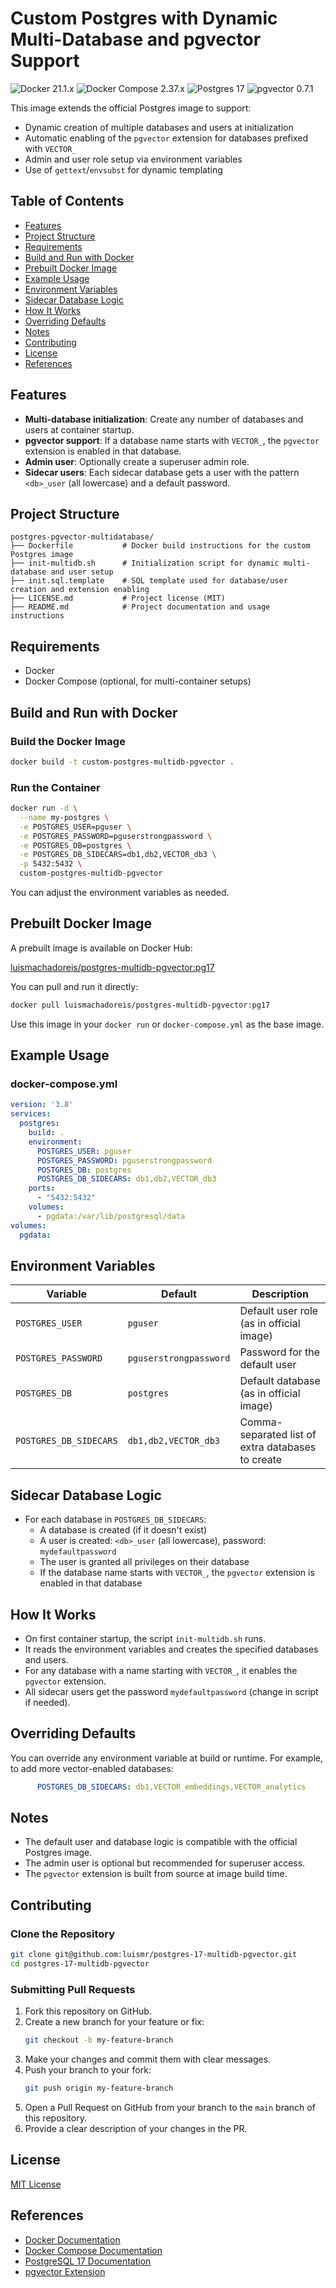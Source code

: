 # Custom Postgres with Dynamic Multi-Database and pgvector Support

![Docker 21.1.x](https://img.shields.io/badge/Docker-21.1.x-2496ED?logo=docker&logoColor=white&style=for-the-badge)
![Docker Compose 2.37.x](https://img.shields.io/badge/Docker--Compose-2.37.x-2496ED?logo=docker&logoColor=white&style=for-the-badge)
![Postgres 17](https://img.shields.io/badge/Postgres-17-green?logo=postgresql&logoColor=white&style=for-the-badge)
![pgvector 0.7.1](https://img.shields.io/badge/pgvector-0.7.1-green?logo=postgresql&logoColor=white&style=for-the-badge)

This image extends the official Postgres image to support:
- Dynamic creation of multiple databases and users at initialization
- Automatic enabling of the `pgvector` extension for databases prefixed with `VECTOR_`
- Admin and user role setup via environment variables
- Use of `gettext`/`envsubst` for dynamic templating

## Table of Contents
- [Features](#features)
- [Project Structure](#project-structure)
- [Requirements](#requirements)
- [Build and Run with Docker](#build-and-run-with-docker)
- [Prebuilt Docker Image](#prebuilt-docker-image)
- [Example Usage](#example-usage)
- [Environment Variables](#environment-variables)
- [Sidecar Database Logic](#sidecar-database-logic)
- [How It Works](#how-it-works)
- [Overriding Defaults](#overriding-defaults)
- [Notes](#notes)
- [Contributing](#contributing)
- [License](#license)
- [References](#references)

## Features

- **Multi-database initialization**: Create any number of databases and users at container startup.
- **pgvector support**: If a database name starts with `VECTOR_`, the `pgvector` extension is enabled in that database.
- **Admin user**: Optionally create a superuser admin role.
- **Sidecar users**: Each sidecar database gets a user with the pattern `<db>_user` (all lowercase) and a default password.

## Project Structure

```
postgres-pgvector-multidatabase/
├── Dockerfile           # Docker build instructions for the custom Postgres image
├── init-multidb.sh      # Initialization script for dynamic multi-database and user setup
├── init.sql.template    # SQL template used for database/user creation and extension enabling
├── LICENSE.md           # Project license (MIT)
├── README.md            # Project documentation and usage instructions
```

## Requirements
- Docker
- Docker Compose (optional, for multi-container setups)

## Build and Run with Docker

### Build the Docker Image

```sh
docker build -t custom-postgres-multidb-pgvector .
```

### Run the Container

```sh
docker run -d \
  --name my-postgres \
  -e POSTGRES_USER=pguser \
  -e POSTGRES_PASSWORD=pguserstrongpassword \
  -e POSTGRES_DB=postgres \
  -e POSTGRES_DB_SIDECARS=db1,db2,VECTOR_db3 \
  -p 5432:5432 \
  custom-postgres-multidb-pgvector
```

You can adjust the environment variables as needed.

## Prebuilt Docker Image

A prebuilt image is available on Docker Hub:

[luismachadoreis/postgres-multidb-pgvector:pg17](https://hub.docker.com/repository/docker/luismachadoreis/postgres-multidb-pgvector/tags/pg17)

You can pull and run it directly:

```sh
docker pull luismachadoreis/postgres-multidb-pgvector:pg17
```

Use this image in your `docker run` or `docker-compose.yml` as the base image.

## Example Usage

### docker-compose.yml
```yaml
version: '3.8'
services:
  postgres:
    build: .
    environment:
      POSTGRES_USER: pguser
      POSTGRES_PASSWORD: pguserstrongpassword
      POSTGRES_DB: postgres
      POSTGRES_DB_SIDECARS: db1,db2,VECTOR_db3
    ports:
      - "5432:5432"
    volumes:
      - pgdata:/var/lib/postgresql/data
volumes:
  pgdata:
```

## Environment Variables
| Variable                  | Default                | Description                                                                 |
|---------------------------|------------------------|-----------------------------------------------------------------------------|
| `POSTGRES_USER`           | `pguser`               | Default user role (as in official image)                                    |
| `POSTGRES_PASSWORD`       | `pguserstrongpassword` | Password for the default user                                               |
| `POSTGRES_DB`             | `postgres`             | Default database (as in official image)                                     |
| `POSTGRES_DB_SIDECARS`    | `db1,db2,VECTOR_db3`   | Comma-separated list of extra databases to create                           |

## Sidecar Database Logic
- For each database in `POSTGRES_DB_SIDECARS`:
  - A database is created (if it doesn't exist)
  - A user is created: `<db>_user` (all lowercase), password: `mydefaultpassword`
  - The user is granted all privileges on their database
  - If the database name starts with `VECTOR_`, the `pgvector` extension is enabled in that database

## How It Works
- On first container startup, the script `init-multidb.sh` runs.
- It reads the environment variables and creates the specified databases and users.
- For any database with a name starting with `VECTOR_`, it enables the `pgvector` extension.
- All sidecar users get the password `mydefaultpassword` (change in script if needed).

## Overriding Defaults
You can override any environment variable at build or runtime. For example, to add more vector-enabled databases:

```yaml
      POSTGRES_DB_SIDECARS: db1,VECTOR_embeddings,VECTOR_analytics
```

## Notes
- The default user and database logic is compatible with the official Postgres image.
- The admin user is optional but recommended for superuser access.
- The `pgvector` extension is built from source at image build time.

## Contributing

### Clone the Repository

```sh
git clone git@github.com:luismr/postgres-17-multidb-pgvector.git
cd postgres-17-multidb-pgvector
```

### Submitting Pull Requests

1. Fork this repository on GitHub.
2. Create a new branch for your feature or fix:
   ```sh
   git checkout -b my-feature-branch
   ```
3. Make your changes and commit them with clear messages.
4. Push your branch to your fork:
   ```sh
   git push origin my-feature-branch
   ```
5. Open a Pull Request on GitHub from your branch to the `main` branch of this repository.
6. Provide a clear description of your changes in the PR.

## License
[MIT License](LICENSE.md)

## References

- [Docker Documentation](https://docs.docker.com/)
- [Docker Compose Documentation](https://docs.docker.com/compose/)
- [PostgreSQL 17 Documentation](https://www.postgresql.org/docs/17/)
- [pgvector Extension](https://github.com/pgvector/pgvector)
